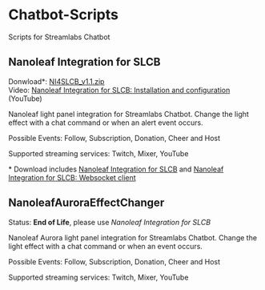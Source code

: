 # Chatbot-Scripts
Scripts for Streamlabs Chatbot

## Nanoleaf Integration for SLCB

Donwload*: [NI4SLCB_v1.1.zip](https://github.com/CyberHumi/NI4SLCB/releases/download/v1.1/NI4SLCB_v1.1.zip) \
Video: [Nanoleaf Integration for SLCB: Installation and configuration](http://www.youtube.com/watch?v=lJSqoR8h5vU) (YouTube)

Nanoleaf light panel integration for Streamlabs Chatbot. Change the light effect with a chat command or when an alert event occurs.

Possible Events: Follow, Subscription, Donation, Cheer and Host

Supported streaming services: Twitch, Mixer, YouTube

\* Download includes [Nanoleaf Integration for SLCB](https://github.com/CyberHumi/Chatbot-Scripts) and [Nanoleaf Integration for SLCB: Websocket client](https://github.com/CyberHumi/NI4SLCB)


## NanoleafAuroraEffectChanger
Status: __End of Life__, please use _Nanoleaf Integration for SLCB_ 

Nanoleaf Aurora light panel integration for Streamlabs Chatbot. Change the light effect with a chat command or when an event occurs.

Possible Events: Follow, Subscription, Donation, Cheer and Host

Supported streaming services: Twitch, Mixer, YouTube
